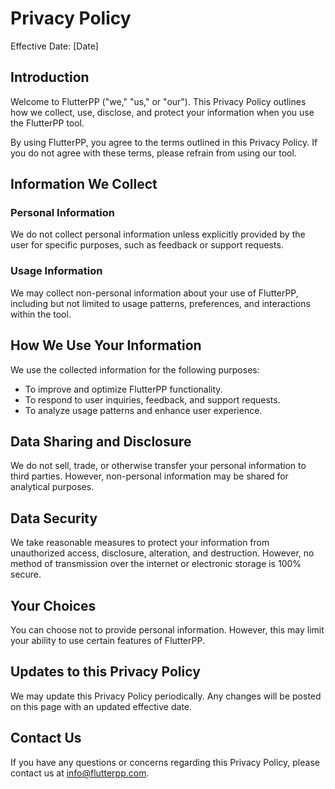 


# Privacy Policy

Effective Date: [Date]

## Introduction

Welcome to FlutterPP ("we," "us," or "our"). This Privacy Policy outlines how we collect, use, disclose, and protect your information when you use the FlutterPP tool.

By using FlutterPP, you agree to the terms outlined in this Privacy Policy. If you do not agree with these terms, please refrain from using our tool.

## Information We Collect

### Personal Information

We do not collect personal information unless explicitly provided by the user for specific purposes, such as feedback or support requests.

### Usage Information

We may collect non-personal information about your use of FlutterPP, including but not limited to usage patterns, preferences, and interactions within the tool.

## How We Use Your Information

We use the collected information for the following purposes:

- To improve and optimize FlutterPP functionality.
- To respond to user inquiries, feedback, and support requests.
- To analyze usage patterns and enhance user experience.

## Data Sharing and Disclosure

We do not sell, trade, or otherwise transfer your personal information to third parties. However, non-personal information may be shared for analytical purposes.

## Data Security

We take reasonable measures to protect your information from unauthorized access, disclosure, alteration, and destruction. However, no method of transmission over the internet or electronic storage is 100% secure.

## Your Choices

You can choose not to provide personal information. However, this may limit your ability to use certain features of FlutterPP.

## Updates to this Privacy Policy

We may update this Privacy Policy periodically. Any changes will be posted on this page with an updated effective date.

## Contact Us

If you have any questions or concerns regarding this Privacy Policy, please contact us at info@flutterpp.com.
